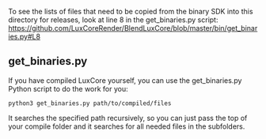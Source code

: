 To see the lists of files that need to be copied from the binary SDK into this directory for releases, look at line 8 in the get_binaries.py script:
https://github.com/LuxCoreRender/BlendLuxCore/blob/master/bin/get_binaries.py#L8

## get_binaries.py

If you have compiled LuxCore yourself, you can use the get_binaries.py Python script to do the work for you:

`python3 get_binaries.py path/to/compiled/files`

It searches the specified path recursively, so you can just pass the top of your compile folder and it searches for all needed files in the subfolders.
